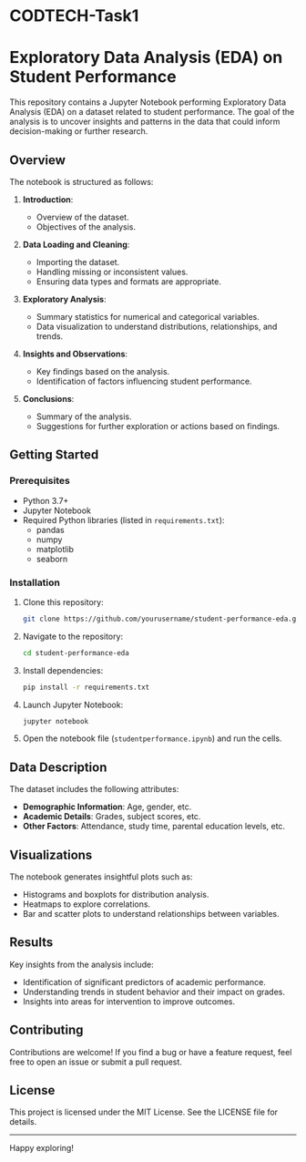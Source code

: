 # CODTECH-Task1

# Exploratory Data Analysis (EDA) on Student Performance

This repository contains a Jupyter Notebook performing Exploratory Data Analysis (EDA) on a dataset related to student performance. The goal of the analysis is to uncover insights and patterns in the data that could inform decision-making or further research.

## Overview

The notebook is structured as follows:

1. **Introduction**:
   - Overview of the dataset.
   - Objectives of the analysis.

2. **Data Loading and Cleaning**:
   - Importing the dataset.
   - Handling missing or inconsistent values.
   - Ensuring data types and formats are appropriate.

3. **Exploratory Analysis**:
   - Summary statistics for numerical and categorical variables.
   - Data visualization to understand distributions, relationships, and trends.

4. **Insights and Observations**:
   - Key findings based on the analysis.
   - Identification of factors influencing student performance.

5. **Conclusions**:
   - Summary of the analysis.
   - Suggestions for further exploration or actions based on findings.

## Getting Started

### Prerequisites

- Python 3.7+
- Jupyter Notebook
- Required Python libraries (listed in `requirements.txt`):
  - pandas
  - numpy
  - matplotlib
  - seaborn

### Installation

1. Clone this repository:
   ```bash
   git clone https://github.com/yourusername/student-performance-eda.git
   ```

2. Navigate to the repository:
   ```bash
   cd student-performance-eda
   ```

3. Install dependencies:
   ```bash
   pip install -r requirements.txt
   ```

4. Launch Jupyter Notebook:
   ```bash
   jupyter notebook
   ```

5. Open the notebook file (`studentperformance.ipynb`) and run the cells.

## Data Description

The dataset includes the following attributes:

- **Demographic Information**: Age, gender, etc.
- **Academic Details**: Grades, subject scores, etc.
- **Other Factors**: Attendance, study time, parental education levels, etc.

## Visualizations

The notebook generates insightful plots such as:

- Histograms and boxplots for distribution analysis.
- Heatmaps to explore correlations.
- Bar and scatter plots to understand relationships between variables.

## Results

Key insights from the analysis include:

- Identification of significant predictors of academic performance.
- Understanding trends in student behavior and their impact on grades.
- Insights into areas for intervention to improve outcomes.

## Contributing

Contributions are welcome! If you find a bug or have a feature request, feel free to open an issue or submit a pull request.

## License

This project is licensed under the MIT License. See the LICENSE file for details.

---

Happy exploring!

